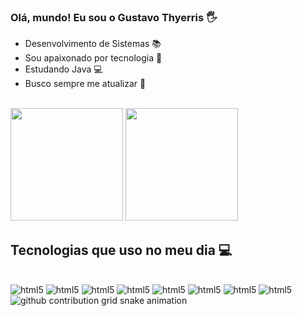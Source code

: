 
### Olá, mundo! Eu sou o Gustavo Thyerris 🖐

- Desenvolvimento de Sistemas 📚
- Sou apaixonado por tecnologia 📡
- Estudando Java 💻
- Busco sempre me atualizar 🔌
<br/>
<div styles="display: flex>
  <a href="https://github.com/gusThyerris">
  <img height="180em" src="https://github-readme-stats.vercel.app/api?username=gusThyerris&show_icons=true&theme=dark"/>
  <img height="180em" src="https://github-readme-stats.vercel.app/api/top-langs/?username=gusThyerris&layout=compact&theme=dark"/>
</div>

## Tecnologias que uso no meu dia 💻

<div><br/>
  <img alt="html5" src="https://img.shields.io/badge/HTML5-E34F26?style=for-the-badge&logo=html5&logoColor=white" />

  <img alt="html5" src="https://img.shields.io/badge/JavaScript-F7DF1E?style=for-the-badge&logo=javascript&logoColor=black" />

  <img alt="html5" src="https://img.shields.io/badge/Node.js-43853D?style=for-the-badge&logo=node.js&logoColor=white" />

  <img alt="html5" src="https://img.shields.io/badge/Bootstrap-563D7C?style=for-the-badge&logo=bootstrap&logoColor=white" />
 
  <img alt="html5" src="https://img.shields.io/badge/Laravel-FF2D20?style=for-the-badge&logo=laravel&logoColor=white" />

  <img alt="html5" src="https://img.shields.io/badge/React_Native-20232A?style=for-the-badge&logo=react&logoColor=61DAFB" />

  <img alt="html5" src="https://img.shields.io/badge/GIT-E44C30?style=for-the-badge&logo=git&logoColor=white" />

  <img alt="html5" src="https://img.shields.io/badge/PHP-777BB4?style=for-the-badge&logo=php&logoColor=white" />
</div>

<picture>
  <source media="(prefers-color-scheme: dark)" srcset="https://raw.githubusercontent.com/gusThyerris/YourUser/output/github-contribution-grid-snake-dark.svg">
  <source media="(prefers-color-scheme: light)" srcset="https://raw.githubusercontent.com/gusThyerris/YourUser/output/github-contribution-grid-snake.svg">
  <img alt="github contribution grid snake animation" src="https://raw.githubusercontent.com/gusThyerris/YourUser/output/github-contribution-grid-snake.svg">
</picture>
